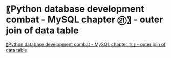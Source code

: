 # 〖Python database development combat - MySQL chapter ㉑〗 - outer join of data table
[〖Python database development combat - MySQL chapter ㉑〗 - outer join of data table](https://aiwithcloud.com/2022/09/16/%e3%80%96python_database_development_combat___mysql_chapter_%e3%89%91%e3%80%97___outer_join_of_data_table/)